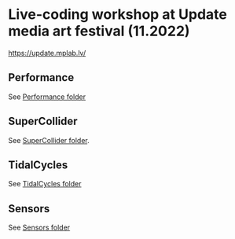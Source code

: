 # Live-coding workshop at Update media art festival (11.2022)

https://update.mplab.lv/

## Performance

See [Performance folder](Performance)

## SuperCollider

See [SuperCollider folder](SuperCollider).

## TidalCycles

See [TidalCycles folder](TidalCycles)

## Sensors

See [Sensors folder](Sensors)
